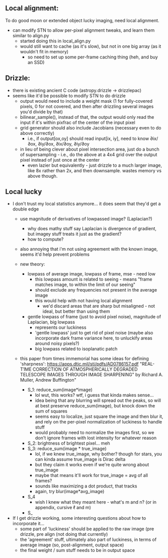 ## Local alignment:
To do good moon or extended object lucky imaging, need local alignment.
- can modify STN to allow per-pixel alignment tweaks, and learn them similar to align.py
    - started doing this in local_align.py
    - would still want to cache (as it's slow), but not in one big array (as it wouldn't fit in memory)
        - so need to set up some per-frame caching thing (heh, and buy an SSD)

## Drizzle:
- there is existing ancient C code (astropy.drizzle -> drizzlepac)
- seems like it'd be possible to modify STN to do drizzle
    - output would need to include a weight mask (1 for fully-covered pixels, 0 for not covered, and then after drizzling several images you'd divide by that)
    - bilinear_sample(), instead of that, the output would only read the input if it's within pixfrac of the center of the input pixel
    - grid generator should also include Jacobians (necessary even to do above correctly)
        - i.e., if output[ox,oy] should read input[ix, iy], need to know ∂ix/∂ox, ∂iy/∂ox, ∂ix/∂oy, ∂iy/∂oy
    - in lieu of being clever about pixel intersection area, just do a bunch of supersampling - i.e., do the above at a 4x4 grid over the output pixel instead of just once at the center
        - even lazier but equivalently - just drizzle to a much larger image, like 8x rather than 2x, and then downsample.  wastes memory vs above though.

## Local lucky
- I don't trust my local statistics anymore...  it does seem that they'd get a double edge
    - use magnitude of derivatives of lowpassed image?  (Laplacian?)
        - why does mathy stuff say Laplacian is divergence of gradient, but imagey stuff treats it just as the gradient?
        - how to compute?
    - also annoying that i'm not using agreement with the known image, seems it'd help prevent problems
    - new theory:
        - lowpass of average image, lowpass of frame, mse - need low
            - this lowpass amount is related to seeing - means "frame matches image, to within the limit of our seeing"
            - should exclude any frequencies not present in the average image
            - this would help with not having local alignment
                - we'd discard areas that are sharp but misaligned - not ideal, but better than using them
        - gentle lowpass of frame (just to avoid pixel noise), magnitude of Laplacian, big lowpass
            - represents our luckiness
            - 'gentle lowpass' just to get rid of pixel noise (maybe also incorporate dark frame variance here, to unluckify areas around noisy pixels?)
            - big lowpass related to isoplanatic patch
    - this paper from times immemorial has some ideas for defining 'sharpness': https://apps.dtic.mil/sti/pdfs/AD0786157.pdf "REAL-T1ME CORRECTION OF ATMOSPHERICALLY DEGRADED TELESCOPE IMAGES THROUGH IMAGE SHARPENING" by Richard A. Muller, Andrew Buffington"

        - S_1:  reduce_sum(image*image)
            - lol wut, this works?  wtf, i guess that kinda makes sense...
            - idea being that any blurring will spread out the peaks, so will at best preserve reduce_sum(image), but knock down the sum of squares
            - seems easy to localize, just square the image and then blur it, and rely on the per-pixel normalization of luckiness to handle stuff
            - would probably need to normalize the images first, so we don't ignore frames with lost intensity for whatever reason
        - S_2: brightness of brightest pixel... meh
        - S_3: reduce_sum(image * true_image)
            - lol, if we knew true_image, why bother? though for stars, you can kinda assume true_image is Dirac delta
            - but they claim it works even if we're quite wrong about true_image
            - maybe that means it'll work for true_image = avg of all frames?
            - sounds like maximizing a dot product, that tracks
            - again, try blur(image*avg_image)
        - S_4
            - wish I knew what they meant here - what's m and n?  (or in appendix, cursive ℓ and m)
        - S_
- If I get drizzle working, some interesting questions about how to incorporate it...
    - some part of 'luckiness' should be applied to the raw image (pre drizzle, pre align (not doing that currently)
    - the 'agreement' stuff, ultimately also part of luckiness, in terms of average image (so, post-alignment, output space)
    - the final weight / sum stuff needs to be in output space
